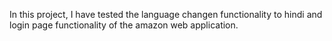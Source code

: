 In this project, I have tested the language changen functionality to hindi and login page functionality of the amazon web application.
